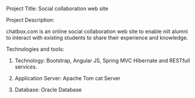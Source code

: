 Project Title: Social collaboration web site

Project Description: 

chatbox.com is an online social collaboration web site to enable niit alumni to interact with existing students to share their experience and knowledge. 

Technologies and tools:

1.	Technology: Bootstrap, Angular JS, Spring MVC Hibernate and RESTfull services.

2.	Application Server: Apache Tom cat Server 

3.	Database: Oracle Database
